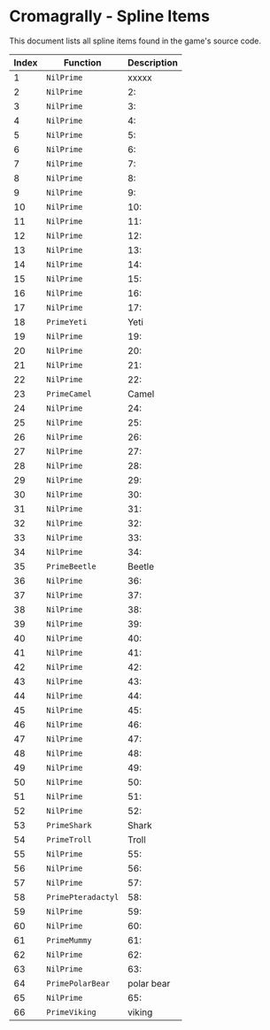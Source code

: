 # Cromagrally - Spline Items

This document lists all spline items found in the game's source code.

| Index | Function | Description |
|-------|----------|-------------|
| 1 | `NilPrime` | xxxxx |
| 2 | `NilPrime` | 2: |
| 3 | `NilPrime` | 3: |
| 4 | `NilPrime` | 4: |
| 5 | `NilPrime` | 5: |
| 6 | `NilPrime` | 6: |
| 7 | `NilPrime` | 7: |
| 8 | `NilPrime` | 8: |
| 9 | `NilPrime` | 9: |
| 10 | `NilPrime` | 10: |
| 11 | `NilPrime` | 11: |
| 12 | `NilPrime` | 12: |
| 13 | `NilPrime` | 13: |
| 14 | `NilPrime` | 14: |
| 15 | `NilPrime` | 15: |
| 16 | `NilPrime` | 16: |
| 17 | `NilPrime` | 17: |
| 18 | `PrimeYeti` | Yeti |
| 19 | `NilPrime` | 19: |
| 20 | `NilPrime` | 20: |
| 21 | `NilPrime` | 21: |
| 22 | `NilPrime` | 22: |
| 23 | `PrimeCamel` | Camel |
| 24 | `NilPrime` | 24: |
| 25 | `NilPrime` | 25: |
| 26 | `NilPrime` | 26: |
| 27 | `NilPrime` | 27: |
| 28 | `NilPrime` | 28: |
| 29 | `NilPrime` | 29: |
| 30 | `NilPrime` | 30: |
| 31 | `NilPrime` | 31: |
| 32 | `NilPrime` | 32: |
| 33 | `NilPrime` | 33: |
| 34 | `NilPrime` | 34: |
| 35 | `PrimeBeetle` | Beetle |
| 36 | `NilPrime` | 36: |
| 37 | `NilPrime` | 37: |
| 38 | `NilPrime` | 38: |
| 39 | `NilPrime` | 39: |
| 40 | `NilPrime` | 40: |
| 41 | `NilPrime` | 41: |
| 42 | `NilPrime` | 42: |
| 43 | `NilPrime` | 43: |
| 44 | `NilPrime` | 44: |
| 45 | `NilPrime` | 45: |
| 46 | `NilPrime` | 46: |
| 47 | `NilPrime` | 47: |
| 48 | `NilPrime` | 48: |
| 49 | `NilPrime` | 49: |
| 50 | `NilPrime` | 50: |
| 51 | `NilPrime` | 51: |
| 52 | `NilPrime` | 52: |
| 53 | `PrimeShark` | Shark |
| 54 | `PrimeTroll` | Troll |
| 55 | `NilPrime` | 55: |
| 56 | `NilPrime` | 56: |
| 57 | `NilPrime` | 57: |
| 58 | `PrimePteradactyl` | 58: |
| 59 | `NilPrime` | 59: |
| 60 | `NilPrime` | 60: |
| 61 | `PrimeMummy` | 61: |
| 62 | `NilPrime` | 62: |
| 63 | `NilPrime` | 63: |
| 64 | `PrimePolarBear` | polar bear |
| 65 | `NilPrime` | 65: |
| 66 | `PrimeViking` | viking |
